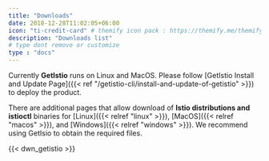 ```yaml
---
title: "Downloads"
date: 2018-12-28T11:02:05+06:00
icon: "ti-credit-card" # themify icon pack : https://themify.me/themify-icons
description: "Downloads list"
# type dont remove or customize
type : "docs"
---
```



Currently <strong>GetIstio</strong> runs on Linux and MacOS. Please follow [GetIstio Install and Update Page]({{< ref "/getistio-cli/install-and-update-of-getistio" >}}) to deploy the product.

There are additional pages that allow download of <strong>Istio distributions and istioctl</strong> binaries for [Linux]({{< relref "linux" >}}), [MacOS]({{< relref "macos" >}}), and [Windows]({{< relref "windows" >}}). We recommend using GetIsio to obtain the required files.

{{< dwn_getistio >}}

